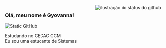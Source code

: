 <img align='right' src="https://github-readme-stats.vercel.app/api?username=gyovanna&show_icons=true&title_color=783c00&text_color=af552e&icon_color=783c00&bg_color=f8efd4&cache_seconds=2300" alt="ilustração do status do github">

### Olá, meu nome é Gyovanna!

<img src="https://img.shields.io/static/v1?label=Overview&message=SEUNOME&color=f8efd4&style=for-the-badge&logo=GitHub" alt="Static GitHub">

<p>Estudando no CECAC CCM <br/> Eu sou uma estudante de Sistemas</p>
